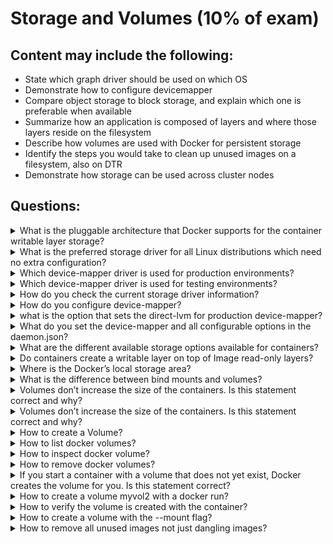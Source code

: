 # Storage and Volumes (10% of exam)

## Content may include the following:

* State which graph driver should be used on which OS
* Demonstrate how to configure devicemapper
* Compare object storage to block storage, and explain which one is preferable when
available
* Summarize how an application is composed of layers and where those layers reside on
the filesystem
* Describe how volumes are used with Docker for persistent storage
* Identify the steps you would take to clean up unused images on a filesystem, also on
DTR
* Demonstrate how storage can be used across cluster nodes

## Questions:

<details><summary>What is the pluggable architecture that Docker supports for the container writable layer storage?</summary>
<p>

```
Storage Drivers
```
</p>
</details>

<details><summary>What is the preferred storage driver for all Linux distributions which need no extra configuration?</summary>
<p>

```
Overlay2
```
</p>
</details>


<details><summary>Which device-mapper driver is used for production environments?</summary>
<p>

```
direct-lvm
```
</p>
</details>


<details><summary>Which device-mapper driver is used for testing environments?</summary>
<p>

```
loopback-lvm
```
</p>
</details>


<details><summary>How do you check the current storage driver information?</summary>
<p>

```
docker info
```
</p>
</details>


<details><summary>How do you configure device-mapper?</summary>
<p>

```
// stop docker
sudo systemctl stop docker
// set the device-mapper in /etc/docker/daemon.json file
{
  "storage-driver": "devicemapper"
}
//start docker
sudo systemctl start docker
```
</p>
</details>

<details><summary>what is the option that sets the direct-lvm for production device-mapper?</summary>
<p>

```
dm.directlvm_device
```
</p>
</details>

<details><summary>What do you set the device-mapper and all configurable options in the daemon.json?</summary>
<p>

```
{
  "storage-driver": "devicemapper",
  "storage-opts": [
    "dm.directlvm_device=/dev/xdf",
    "dm.thinp_percent=95",
    "dm.thinp_metapercent=1",
    "dm.thinp_autoextend_threshold=80",
    "dm.thinp_autoextend_percent=20",
    "dm.directlvm_device_force=false"
  ]
}
```
</p>
</details>


<details><summary>What are the different available storage options available for containers?</summary>
<p>

```
Block Storage
FiLE System Storage
Object Storage
```
</p>
</details>


<details><summary>Do containers create a writable layer on top of Image read-only layers?</summary>
<p>

```
Yes
```
</p>
</details>


<details><summary>Where is the Docker’s local storage area?</summary>
<p>

```
/var/lib/docker/<storage-driver>
```
</p>
</details>


<details><summary>What is the difference between bind mounts and volumes?</summary>
<p>

```
Volumes are completely managed by docker
Bind Mounts are dependent on the host directory structure
```
</p>
</details>

<details><summary>Volumes don’t increase the size of the containers. Is this statement correct and why?</summary>
<p>

```
Yes. Because volumes live outside of containers
```
</p>
</details>

<details><summary>Volumes don’t increase the size of the containers. Is this statement correct and why?</summary>
<p>

```
Volumes
```
</p>
</details>

<details><summary>How to create a Volume?</summary>
<p>

```
docker volume create my-volume
```
</p>
</details>


<details><summary>How to list docker volumes?</summary>
<p>

```
docker volume ls
```
</p>
</details>


<details><summary>How to inspect docker volume?</summary>
<p>

```
docker volume inspect my-vol
```
</p>
</details>

<details><summary>How to remove docker volumes?</summary>
<p>

```
docker volume rm my-vol
```
</p>
</details>

<details><summary>If you start a container with a volume that does not yet exist, Docker creates the volume for you. Is this statement correct?</summary>
<p>

```
Yes
```
</p>
</details>


<details><summary>How to create a volume myvol2 with a docker run?</summary>
<p>

```
docker run -d \
  --name devtest \
  -v myvol2:/app \
  nginx:latest
```
</p>
</details>


<details><summary>How to verify the volume is created with the container?</summary>
<p>

```
// Look for the mounts section
docker inspect devtest
```
</p>
</details>


<details><summary>How to create a volume with the --mount flag?</summary>
<p>

```
docker run -d \
  --name devtest \
  --mount source=myvol2,target=/app \
  nginx:latest
```
</p>
</details>

<details><summary>How to remove all unused images not just dangling images?</summary>
<p>

```
docker system prune --all
```
</p>
</details>
